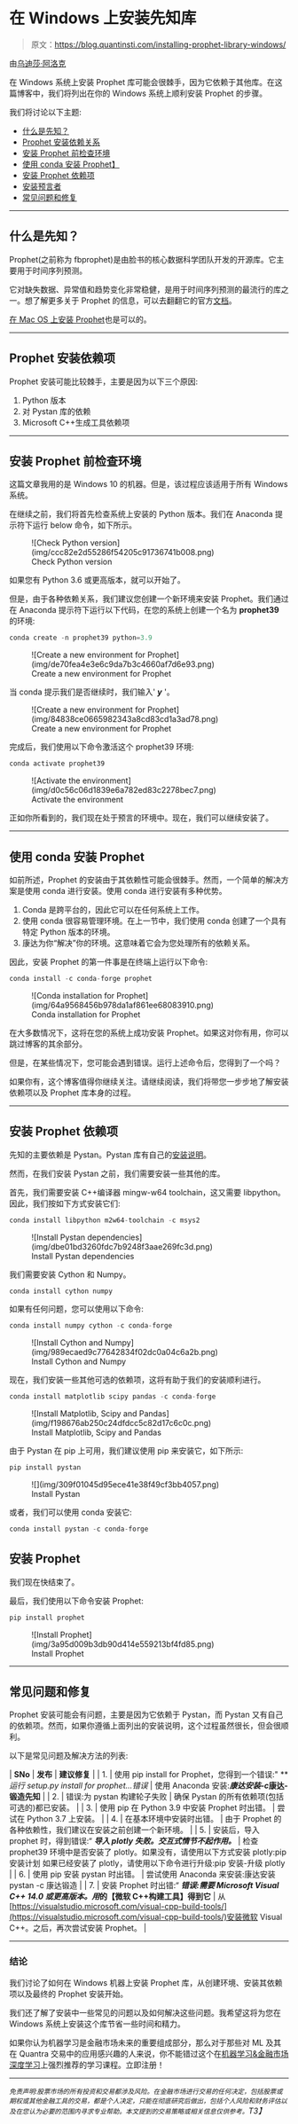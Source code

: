 # 在 Windows 上安装先知库

> 原文：<https://blog.quantinsti.com/installing-prophet-library-windows/>

由[乌迪莎·阿洛克](http://www.linkedin.com/in/udisha-alok)

在 Windows 系统上安装 Prophet 库可能会很棘手，因为它依赖于其他库。在这篇博客中，我们将列出在你的 Windows 系统上顺利安装 Prophet 的步骤。

我们将讨论以下主题:

*   [什么是先知？](#what-is-prophet)
*   [Prophet 安装依赖关系](#prophet-installation-dependencies)
*   [安装 Prophet 前检查环境](#checking-the-environment-before-installing-prophet)
*   [使用 conda 安装 Prophet】](#prophet-installation-using-conda)
*   [安装 Prophet 依赖项](#installing-prophet-dependencies)
*   [安装预言者](#installing-prophet)
*   [常见问题和修复](#common-issues-and-fixes)

* * *

## 什么是先知？

Prophet(之前称为 fbprophet)是由脸书的核心数据科学团队开发的开源库。它主要用于时间序列预测。

它对缺失数据、异常值和趋势变化非常稳健，是用于时间序列预测的最流行的库之一。想了解更多关于 Prophet 的信息，可以去翻翻它的官方[文档](https://facebook.github.io/prophet/)。

[在 Mac OS 上安装 Prophet](/installing-prophet-library-mac/)也是可以的。

* * *

## Prophet 安装依赖项

Prophet 安装可能比较棘手，主要是因为以下三个原因:

1.  Python 版本
2.  对 Pystan 库的依赖
3.  Microsoft C++生成工具依赖项

* * *

## 安装 Prophet 前检查环境

这篇文章我用的是 Windows 10 的机器。但是，该过程应该适用于所有 Windows 系统。

在继续之前，我们将首先检查系统上安装的 Python 版本。我们在 Anaconda 提示符下运行 below 命令，如下所示。

<figure class="kg-card kg-image-card kg-width-full kg-card-hascaption">![Check Python version](img/ccc82e2d55286f54205c91736741b008.png)

<figcaption>Check Python version</figcaption>

</figure>

如果您有 Python 3.6 或更高版本，就可以开始了。

但是，由于各种依赖关系，我们建议您创建一个新环境来安装 Prophet。我们通过在 Anaconda 提示符下运行以下代码，在您的系统上创建一个名为 **prophet39** 的环境:

```py
conda create -n prophet39 python=3.9
```

<figure class="kg-card kg-image-card kg-width-full kg-card-hascaption">![Create a new environment for Prophet](img/de70fea4e3e6c9da7b3c4660af7d6e93.png)

<figcaption>Create a new environment for Prophet</figcaption>

</figure>

当 conda 提示我们是否继续时，我们输入' ***y*** '。

<figure class="kg-card kg-image-card kg-width-full kg-card-hascaption">![Create a new environment for Prophet](img/84838ce0665982343a8cd83cd1a3ad78.png)

<figcaption>Create a new environment for Prophet</figcaption>

</figure>

完成后，我们使用以下命令激活这个 prophet39 环境:

```py
conda activate prophet39
```

<figure class="kg-card kg-image-card kg-width-full kg-card-hascaption">![Activate the environment](img/d0c56c06d1839e6a782ed83c2278bec7.png)

<figcaption>Activate the environment</figcaption>

</figure>

正如你所看到的，我们现在处于预言的环境中。现在，我们可以继续安装了。

* * *

## 使用 conda 安装 Prophet

如前所述，Prophet 的安装由于其依赖性可能会很棘手。然而，一个简单的解决方案是使用 conda 进行安装。使用 conda 进行安装有多种优势。

1.  Conda 是跨平台的，因此它可以在任何系统上工作。
2.  使用 conda 很容易管理环境。在上一节中，我们使用 conda 创建了一个具有特定 Python 版本的环境。
3.  康达为你“解决”你的环境。这意味着它会为您处理所有的依赖关系。

因此，安装 Prophet 的第一件事是在终端上运行以下命令:

```py
conda install -c conda-forge prophet
```

<figure class="kg-card kg-image-card kg-width-full kg-card-hascaption">![Conda installation for Prophet](img/64a9568456b978da1af861ee68083910.png)

<figcaption>Conda installation for Prophet</figcaption>

</figure>

在大多数情况下，这将在您的系统上成功安装 Prophet。如果这对你有用，你可以跳过博客的其余部分。

但是，在某些情况下，您可能会遇到错误。运行上述命令后，您得到了一个吗？

如果你有，这个博客值得你继续关注。请继续阅读，我们将带您一步步地了解安装依赖项以及 Prophet 库本身的过程。

* * *

## 安装 Prophet 依赖项

先知的主要依赖是 Pystan。Pystan 库有自己的[安装说明](https://pystan2.readthedocs.io/en/latest/windows.html?msclkid=eb5dcb49ac2511ec829bf25d2eab26d6)。

然而，在我们安装 Pystan 之前，我们需要安装一些其他的库。

首先，我们需要安装 C++编译器 mingw-w64 toolchain，这又需要 libpython。因此，我们按如下方式安装它们:

```py
conda install libpython m2w64-toolchain -c msys2
```

<figure class="kg-card kg-image-card kg-width-full kg-card-hascaption">![Install Pystan dependencies](img/dbe01bd3260fdc7b9248f3aae269fc3d.png)

<figcaption>Install Pystan dependencies</figcaption>

</figure>

我们需要安装 Cython 和 Numpy。

```py
conda install cython numpy
```

如果有任何问题，您可以使用以下命令:

```py
conda install numpy cython -c conda-forge
```

<figure class="kg-card kg-image-card kg-card-hascaption">![Install Cython and Numpy](img/989ecaed9c77642834f02dc0a04c6a2b.png)

<figcaption>Install Cython and Numpy</figcaption>

</figure>

现在，我们安装一些其他可选的依赖项，这将有助于我们的安装顺利进行。

```py
conda install matplotlib scipy pandas -c conda-forge
```

<figure class="kg-card kg-image-card kg-width-full kg-card-hascaption">![Install Matplotlib, Scipy and Pandas](img/f198676ab250c24dfdcc5c82d17c6c0c.png)

<figcaption>Install Matplotlib, Scipy and Pandas</figcaption>

</figure>

由于 Pystan 在 pip 上可用，我们建议使用 pip 来安装它，如下所示:

```py
pip install pystan
```

<figure class="kg-card kg-image-card kg-width-full kg-card-hascaption">![](img/309f01045d95ece41e38f49cf3bb4057.png)

<figcaption>Install Pystan</figcaption>

</figure>

或者，我们可以使用 conda 安装它:

```py
conda install pystan -c conda-forge
```

## 安装 Prophet

我们现在快结束了。

最后，我们使用以下命令安装 Prophet:

```py
pip install prophet
```

<figure class="kg-card kg-image-card kg-width-full kg-card-hascaption">![Install Prophet](img/3a95d009b3db90d414e559213bf4fd85.png)

<figcaption>Install Prophet</figcaption>

</figure>

* * *

## 常见问题和修复

Prophet 安装可能会有问题，主要是因为它依赖于 Pystan，而 Pystan 又有自己的依赖项。然而，如果你遵循上面列出的安装说明，这个过程虽然很长，但会很顺利。

以下是常见问题及解决方法的列表:

| **SNo** | **发布** | **建议修复** |
| 1. | 使用 pip install for Prophet，您得到一个错误:" ***运行 setup.py install for prophet...*错误** | 使用 Anaconda 安装:***康达安装-c*康达-锻造先知** |
| 2. | 错误:为 pystan 构建轮子失败 | 确保 Pystan 的所有依赖项(包括可选的)都已安装。 |
| 3. | 使用 pip 在 Python 3.9 中安装 Prophet 时出错。 | 尝试在 Python 3.7 上安装。 |
| 4. | 在基本环境中安装时出错。 | 由于 Prophet 的各种依赖性，我们建议在安装之前创建一个新环境。 |
| 5. | 安装后，导入 prophet 时，得到错误:“ ***导入 plotly 失败。交互式情节不起作用。*** | 检查 prophet39 环境中是否安装了 plotly。如果没有，请使用以下方式安装 plotly:pip 安装计划
如果已经安装了 plotly，请使用以下命令进行升级:pip 安装-升级 plotly |
| 6. | 使用 pip 安装 pystan 时出错。 | 尝试使用 Anaconda 来安装:康达安装 pystan -c 康达锻造 |
| 7. | 安装 Prophet 时出错:“ ***错误:需要 Microsoft Visual C++ 14.0 或更高版本。用*的【微软 C++构建工具】得到它** | 从[https://visualstudio.microsoft.com/visual-cpp-build-tools/](https://visualstudio.microsoft.com/visual-cpp-build-tools/)安装微软 Visual C++。之后，再次尝试安装 Prophet。 |

* * *

### 结论

我们讨论了如何在 Windows 机器上安装 Prophet 库，从创建环境、安装其依赖项以及最终的 Prophet 安装开始。

我们还了解了安装中一些常见的问题以及如何解决这些问题。我希望这将为您在 Windows 系统上安装这个库节省一些时间和精力。

如果你认为机器学习是金融市场未来的重要组成部分，那么对于那些对 ML 及其在 Quantra 交易中的应用感兴趣的人来说，你不能错过这个在[机器学习&金融市场深度学习](https://quantra.quantinsti.com/learning-track/machine-learning-deep-learning-in-financial-markets)上强烈推荐的学习课程。立即注册！

* * *

*<small>免责声明:股票市场的所有投资和交易都涉及风险。在金融市场进行交易的任何决定，包括股票或期权或其他金融工具的交易，都是个人决定，只能在彻底研究后做出，包括个人风险和财务评估以及在您认为必要的范围内寻求专业帮助。本文提到的交易策略或相关信息仅供参考。</small>T3】*